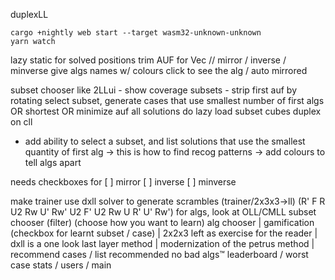 duplexLL

    cargo +nightly web start --target wasm32-unknown-unknown
    yarn watch

lazy static for solved positions
trim AUF for Vec<Move>
// mirror / inverse / minverse
give algs names w/ colours
click to see the alg / auto mirrored

subset chooser like 2LLui - show coverage
subsets - strip first auf by rotating
select subset, generate cases that use smallest number of first algs OR shortest OR minimize auf
<a>all solutions</a>
do lazy load subset cubes
duplex on cll

* add ability to select a subset, and list solutions that use the smallest quantity of first alg -> this is how to find recog patterns -> add colours to tell algs apart

needs checkboxes for [ ] mirror [ ] inverse [ ] minverse

make trainer use dxll solver to generate scrambles
(trainer/2x3x3->ll)
(R' F R U2 Rw U' Rw' U2 F' U2 Rw U R' U' Rw')
for algs, look at OLL/CMLL
subset chooser (filter)
(choose how you want to learn) alg chooser |
gamification (checkbox for learnt subset / case) |
2x2x3 left as exercise for the reader |
dxll is a one look last layer method |
modernization of the petrus method |
recommend cases / list recommended
no bad algs™
leaderboard / worst case
stats / users / main
